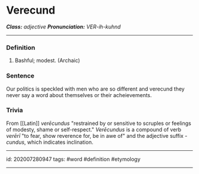 # Verecund
**_Class:_** *adjective*
**_Pronunciation:_** *VER-ih-kuhnd*

---

### Definition
1. Bashful; modest. (Archaic)
### Sentence
Our politics is speckled with men who are so different and verecund they never say a word about themselves or their acheievements.

### Trivia
From [[Latin]] *verēcundus* "restrained by or sensitive to scruples or feelings of modesty, shame or self-respect." *Verēcundus* is a compound of verb *verērī* "to fear, show reverence for, be in awe of" and the adjective suffix *-cundus*, which indicates inclination.

---

id: 202007280947
tags: #word #definition #etymology 

---
